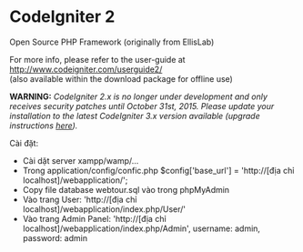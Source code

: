 # CodeIgniter 2
Open Source PHP Framework (originally from EllisLab)

For more info, please refer to the user-guide at http://www.codeigniter.com/userguide2/  
(also available within the download package for offline use)

**WARNING:** *CodeIgniter 2.x is no longer under development and only receives security patches until October 31st, 2015.
Please update your installation to the latest CodeIgniter 3.x version available
(upgrade instructions [here](http://www.codeigniter.com/userguide3/installation/upgrade_300.html)).*

Cài đặt:
- Cài dặt server xampp/wamp/...
- Trong application/config/confic.php
	$config['base_url'] = 'http://[địa chỉ localhost]/webapplication/';
- Copy file database webtour.sql vào trong phpMyAdmin
- Vào trang User: 'http://[địa chỉ localhost]/webapplication/index.php/User/'
- Vào trang Admin Panel: 'http://[địa chỉ localhost]/webapplication/index.php/Admin', username: admin, password: admin
